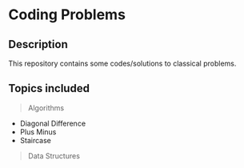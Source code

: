# Coding Problems

## Description
This repository contains some codes/solutions to classical problems.

## Topics included
> Algorithms
- Diagonal Difference
- Plus Minus
- Staircase

> Data Structures
